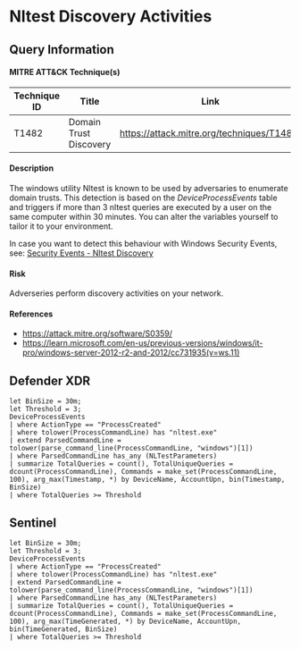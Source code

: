 # Nltest Discovery Activities

## Query Information

#### MITRE ATT&CK Technique(s)

| Technique ID | Title    | Link    |
| ---  | --- | --- |
| T1482 | Domain Trust Discovery | https://attack.mitre.org/techniques/T1482/ |

#### Description
The windows utility Nltest is known to be used by adversaries to enumerate domain trusts. This detection is based on the *DeviceProcessEvents* table and triggers if more than 3 nltest queries are executed by a user on the same computer within 30 minutes. You can alter the variables yourself to tailor it to your environment.

In case you want to detect this behaviour with Windows Security Events, see: [Security Events - Nltest Discovery](../SecurityEvents/NltestDiscovery.md)

#### Risk
Adverseries perform discovery activities on your network.

#### References
- https://attack.mitre.org/software/S0359/
- https://learn.microsoft.com/en-us/previous-versions/windows/it-pro/windows-server-2012-r2-and-2012/cc731935(v=ws.11)

## Defender XDR
```KQL
let BinSize = 30m;
let Threshold = 3;
DeviceProcessEvents
| where ActionType == "ProcessCreated"
| where tolower(ProcessCommandLine) has "nltest.exe"
| extend ParsedCommandLine = tolower(parse_command_line(ProcessCommandLine, "windows")[1])
| where ParsedCommandLine has_any (NLTestParameters)
| summarize TotalQueries = count(), TotalUniqueQueries = dcount(ProcessCommandLine), Commands = make_set(ProcessCommandLine, 100), arg_max(Timestamp, *) by DeviceName, AccountUpn, bin(Timestamp, BinSize)
| where TotalQueries >= Threshold
```

## Sentinel
```KQL
let BinSize = 30m;
let Threshold = 3;
DeviceProcessEvents
| where ActionType == "ProcessCreated"
| where tolower(ProcessCommandLine) has "nltest.exe"
| extend ParsedCommandLine = tolower(parse_command_line(ProcessCommandLine, "windows")[1])
| where ParsedCommandLine has_any (NLTestParameters)
| summarize TotalQueries = count(), TotalUniqueQueries = dcount(ProcessCommandLine), Commands = make_set(ProcessCommandLine, 100), arg_max(TimeGenerated, *) by DeviceName, AccountUpn, bin(TimeGenerated, BinSize)
| where TotalQueries >= Threshold
```
